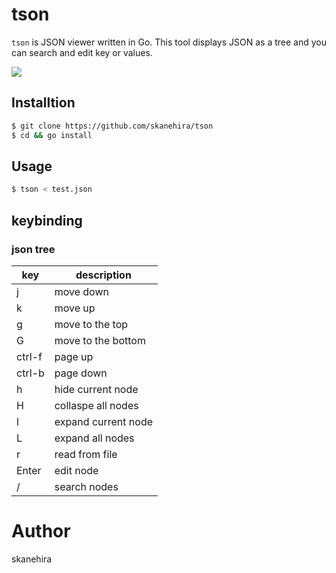 # tson
`tson` is JSON viewer written in Go.
This tool displays JSON as a tree and you can search and edit key or values.

![](https://i.imgur.com/tBGLEsT.gif)

## Installtion
```sh
$ git clone https://github.com/skanehira/tson
$ cd && go install
```

## Usage
```sh
$ tson < test.json
```

## keybinding
### json tree

| key    | description         |
|--------|---------------------|
| j      | move down           |
| k      | move up             |
| g      | move to the top     |
| G      | move to the bottom  |
| ctrl-f | page up             |
| ctrl-b | page down           |
| h      | hide current node   |
| H      | collaspe all nodes  |
| l      | expand current node |
| L      | expand all nodes    |
| r      | read from file      |
| Enter  | edit node           |
| /      | search nodes        |

# Author
skanehira
